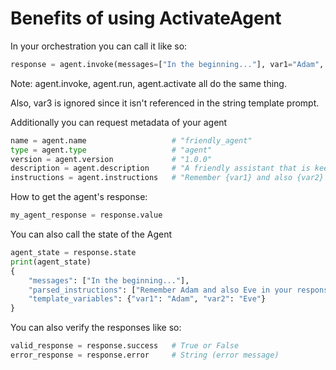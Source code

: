 # Benefits of using ActivateAgent

In your orchestration you can call it like so:
```python
response = agent.invoke(messages=["In the beginning..."], var1="Adam", var2="Eve", var3="bye")
```
Note: agent.invoke, agent.run, agent.activate all do the same thing.

Also, var3 is ignored since it isn't referenced in the string template prompt.

Additionally you can request metadata of your agent
```python
name = agent.name                   # "friendly_agent"
type = agent.type                   # "agent"
version = agent.version             # "1.0.0"
description = agent.description     # "A friendly assistant that is keen to help."
instructions = agent.instructions   # "Remember {var1} and also {var2} in your response."
```

How to get the agent's response:
```python
my_agent_response = response.value
```

You can also call the state of the Agent
```python
agent_state = response.state
print(agent_state)
{
    "messages": ["In the beginning..."],
    "parsed_instructions": ["Remember Adam and also Eve in your response."],
    "template_variables": {"var1": "Adam", "var2": "Eve"}
}
```

You can also verify the responses like so:
```python
valid_response = response.success   # True or False
error_response = response.error     # String (error message)
```


